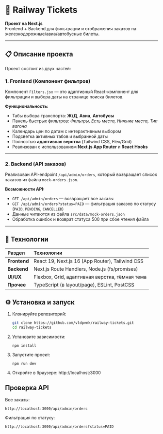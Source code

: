 # 🚆 Railway Tickets

**Проект на Next.js**  
Frontend + Backend для фильтрации и отображения заказов на железнодорожные/авиа/автобусные билеты.

---

## 📋 Описание проекта

Проект состоит из двух частей:

### **1. Frontend (Компонент фильтров)**
Компонент `Filters.jsx` — это адаптивный React-компонент для фильтрации и выбора даты на странице поиска билетов.

**Функциональность:**
- Табы выбора транспорта: **Ж/Д**, **Авиа**, **Автобусы**
- Панель быстрых фильтров: *Фильтры, Есть места, Нижние места, Тип вагона*
- Календарь цен по датам с интерактивным выбором
- Подсветка активных табов и выбранной даты
- Полностью **адаптивная верстка** (Tailwind CSS, Flex/Grid)
- Реализован с использованием **Next.js App Router** и **React Hooks**

---

### **2. Backend (API заказов)**

Реализован API-endpoint `/api/admin/orders`, который возвращает список заказов из файла `mock-orders.json`.

**Возможности API:**
- `GET /api/admin/orders` — возвращает все заказы  
- `GET /api/admin/orders?status=PAID` — фильтрация заказов по статусу (`PAID`, `PENDING`, `CANCELLED`)
- Данные читаются из файла `src/data/mock-orders.json`
- Обработка ошибок и возврат статуса 500 при сбое чтения файла

---

## 🧩 Технологии

| Раздел | Технологии |
|:--------|:------------|
| **Frontend** | React 19, Next.js 16 (App Router), Tailwind CSS |
| **Backend** | Next.js Route Handlers, Node.js (fs/promises) |
| **UI/UX** | Flexbox, Grid, адаптивная верстка, тёмная тема |
| **Прочее** | TypeScript (в layout/page), ESLint, PostCSS |


## ⚙️ Установка и запуск

1. Клонируйте репозиторий:
   ```bash
   git clone https://github.com/vldpvnk/railway-tickets.git
   cd railway-tickets
    ```
2. Установите зависимости:
    ```
    npm install
    ```
3. Запустите проект:
    ```
    npm run dev
    ```

4. Откройте в браузере: http://localhost:3000

## Проверка API
Все заказы:
```
http://localhost:3000/api/admin/orders
```
Фильтрация по статусу:
```
http://localhost:3000/api/admin/orders?status=PAID
```